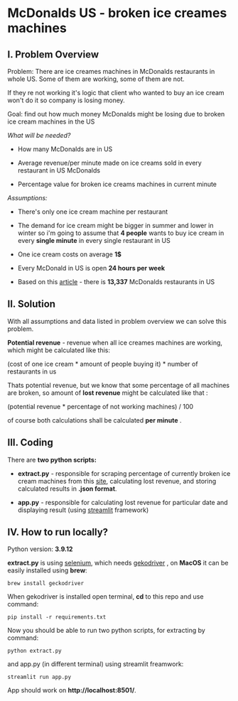 
# McDonalds US - broken ice creames machines

  

  

## I. Problem Overview

  

Problem: There are ice creames machines in McDonalds restaurants in whole US. Some of them are working, some of them are not.

  

If they re not working it's logic that client who wanted to buy an ice cream won't do it so company is losing money.

  

  

Goal: find out how much money McDonalds might be losing due to broken ice cream machines in the US

  

  

*What will be needed?*

  

  

* How many McDonalds are in US

  

* Average revenue/per minute made on ice creams sold in every restaurant in US McDonalds

  

* Percentage value for broken ice creams machines in current minute

  

  

*Assumptions:*

  

  

* There's only one ice cream machine per restaurant

  

* The demand for ice cream might be bigger in summer and lower in winter so i'm going to assume that **4 people** wants to buy ice cream in every **single minute** in every single restaurant in US

* One ice cream costs on average **1$**

  

* Every McDonald in US is open **24 hours per week**

  

* Based on this [article](https://www.scrapehero.com/location-reports/McDonalds-USA/) - there is **13,337** McDonalds restaurants in US

  
  

## II. Solution

With all assumptions and data listed in problem overview we can solve this problem.

  

**Potential revenue** - revenue when all ice creames machines are working, which might be calculated like this:

  

(cost of one ice cream * amount of people buying it) * number of restaurants in us

  

Thats potential revenue, but we know that some percentage of all machines are broken, so amount of **lost revenue** might be calculated like that :

  

(potential revenue * percentage of not working machines) / 100

  

of course both calculations shall be calculated **per minute** .

  

## III. Coding

  

There are **two python scripts:**

  

* **extract.py** - responsible for scraping percentage of currently broken ice cream machines from this [site](https://mcbroken.com/), calculating lost revenue, and storing calculated results in **.json format**.

* **app.py** - responsible for calculating lost revenue for particular date and displaying result (using [streamlit](https://streamlit.io/) framework)

  
  
  

## IV. How to run locally?

  
Python version: **3.9.12**

**extract.py** is using [selenium](https://www.selenium.dev/documentation/), which needs [gekodriver](https://github.com/mozilla/geckodriver) , on **MacOS** it can be easily installed using **brew**:

    brew install geckodriver

When gekodriver is installed open terminal, **cd** to this repo and use command:

    pip install -r requirements.txt
   
   Now you should be able to run two python scripts, for extracting by command:
   

    python extract.py

and app.py (in different terminal) using streamlit freamwork:

    streamlit run app.py

App should work on **http://localhost:8501/**.
